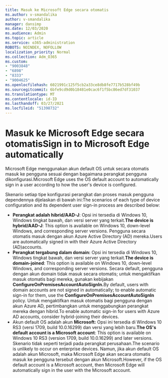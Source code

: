 ```yaml
---
title: Masuk ke Microsoft Edge secara otomatis
ms.author: v-smandalika
author: v-smandalika
manager: dansimp
ms.date: 12/03/2020
ms.audience: Admin
ms.topic: article
ms.service: o365-administration
ROBOTS: NOINDEX, NOFOLLOW
localization_priority: Normal
ms.collection: Adm_O365
ms.custom:
- "9003848"
- "6898"
- "8333"
- "9004625"
ms.openlocfilehash: 6021991c125f5cb2a33ce8db8fe7717b528bf49b
ms.sourcegitcommit: 6bfe9cd9d0b18481e0cac6f1f5bc86ed7df31037
ms.translationtype: MT
ms.contentlocale: id-ID
ms.lasthandoff: 03/27/2021
ms.locfileid: "51398732"
---
```

# <a name="sign-in-to-microsoft-edge-automatically"></a><span data-ttu-id="c3da9-102">Masuk ke Microsoft Edge secara otomatis</span><span class="sxs-lookup"><span data-stu-id="c3da9-102">Sign in to Microsoft Edge automatically</span></span>

<span data-ttu-id="c3da9-103">Microsoft Edge menggunakan akun default OS untuk secara otomatis masuk ke pengguna sesuai dengan bagaimana perangkat pengguna dikonfigurasi.</span><span class="sxs-lookup"><span data-stu-id="c3da9-103">Microsoft Edge uses the OS default account to automatically sign in a user according to how the user's device is configured.</span></span> 

<span data-ttu-id="c3da9-104">Skenario setiap tipe konfigurasi perangkat dan proses masuk pengguna dependennya dijelaskan di bawah ini:</span><span class="sxs-lookup"><span data-stu-id="c3da9-104">The scenarios of each type of device configuration and its dependent user sign-in process are described below:</span></span>

- <span data-ttu-id="c3da9-105">**Perangkat adalah hibrid/AAD-J**: Opsi ini tersedia di Windows 10, Windows tingkat bawah, dan versi server yang terkait.</span><span class="sxs-lookup"><span data-stu-id="c3da9-105">**The device is hybrid/AAD-J**: This option is available on Windows 10, down-level Windows, and corresponding server versions.</span></span> <span data-ttu-id="c3da9-106">Pengguna secara otomatis masuk dengan akun Azure Active Directory (AD) mereka.</span><span class="sxs-lookup"><span data-stu-id="c3da9-106">Users are automatically signed in with their Azure Active Directory (AD)accounts.</span></span>
- <span data-ttu-id="c3da9-107">**Perangkat tergabung dalam domain:** Opsi ini tersedia di Windows 10, Windows tingkat bawah, dan versi server yang terkait.</span><span class="sxs-lookup"><span data-stu-id="c3da9-107">**The device is domain-joined**: This option is available on Windows 10, down-level Windows, and corresponding server versions.</span></span> <span data-ttu-id="c3da9-108">Secara default, pengguna dengan akun domain tidak masuk secara otomatis; untuk mengaktifkan masuk otomatis bagi mereka, gunakan kebijakan **ConfigureOnPremisesAccountAutoSignIn.**</span><span class="sxs-lookup"><span data-stu-id="c3da9-108">By default, users with domain accounts are not signed in automatically; to enable automatic sign-in for them, use the **ConfigureOnPremisesAccountAutoSignIn** policy.</span></span> <span data-ttu-id="c3da9-109">Untuk mengaktifkan masuk otomatis bagi pengguna dengan akun Azure AD, pertimbangkan untuk menggabungkan perangkat mereka dengan hibrid.</span><span class="sxs-lookup"><span data-stu-id="c3da9-109">To enable automatic sign-in for users with Azure AD accounts, consider hybrid-joining their devices.</span></span>
- <span data-ttu-id="c3da9-110">Akun default OS adalah akun **Microsoft:** Opsi ini tersedia di Windows 10 RS3 (versi 1709, build 10.0.16299) dan versi yang lebih baru.</span><span class="sxs-lookup"><span data-stu-id="c3da9-110">**The OS's default account is a Microsoft account**: This option is available on Windows 10 RS3 (version 1709, build 10.0.16299) and later versions.</span></span> <span data-ttu-id="c3da9-111">Skenario tidak seperti terjadi pada perangkat perusahaan.</span><span class="sxs-lookup"><span data-stu-id="c3da9-111">The scenario is unlikely to occur on enterprise devices.</span></span> <span data-ttu-id="c3da9-112">Namun, jika akun default OS adalah akun Microsoft, maka Microsoft Edge akan secara otomatis masuk ke pengguna tersebut dengan akun Microsoft.</span><span class="sxs-lookup"><span data-stu-id="c3da9-112">However, if the OS default account is a Microsoft account, then Microsoft Edge will automatically sign in the user with the Microsoft account.</span></span>
 
 
